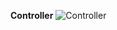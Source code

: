 **Controller**
![Controller](https://user-images.githubusercontent.com/91938944/159048562-1290d392-26d1-41b7-acb8-b8dbd794f1b1.png)
